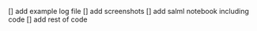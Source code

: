[] add example log file
[] add screenshots
[] add salml notebook including code
[] add rest of code
